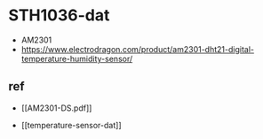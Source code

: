 
# STH1036-dat

- AM2301 
- https://www.electrodragon.com/product/am2301-dht21-digital-temperature-humidity-sensor/



## ref 

- [[AM2301-DS.pdf]]

- [[temperature-sensor-dat]]